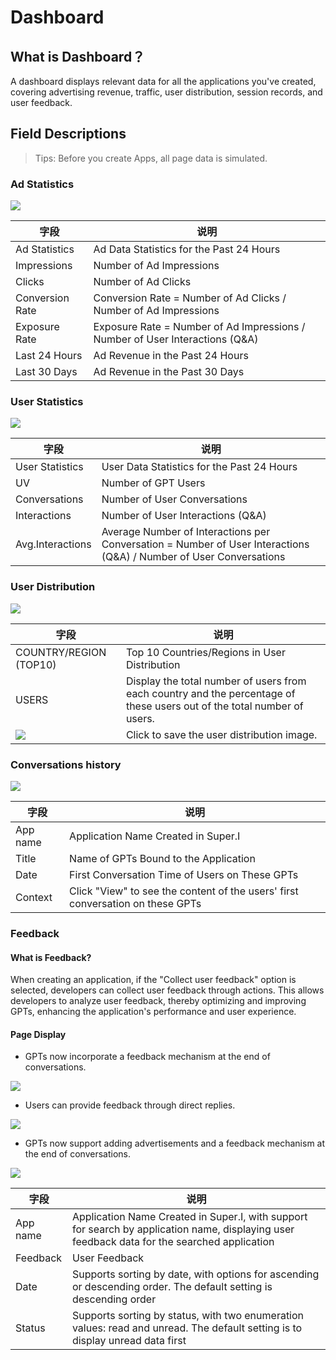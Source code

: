 <a name="h61wJ"></a>
# Dashboard
<a name="wNLFH"></a>
## What is Dashboard？
A dashboard displays relevant data for all the applications you've created, covering advertising revenue, traffic, user distribution, session records, and user feedback.
<a name="hBUfs"></a>
## **Field Descriptions**
> Tips: Before you create Apps, all page data is simulated.

<a name="qkUiK"></a>
### Ad Statistics
![](https://intranetproxy.alipay.com/skylark/lark/0/2024/png/236735/1709016665936-6dde1a84-3f8c-4c60-af29-35fb5b76c195.png#clientId=u8a381aee-3d4d-4&from=paste&height=332&id=ua10acbd4&originHeight=664&originWidth=2222&originalType=binary&ratio=2&rotation=0&showTitle=false&size=535985&status=done&style=stroke&taskId=u3ec285b1-c9d3-4217-9243-859de22495d&title=&width=1111)

| **字段** | **说明** |
| --- | --- |
| Ad Statistics | Ad Data Statistics for the Past 24 Hours |
| Impressions | Number of Ad Impressions |
| Clicks | Number of Ad Clicks |
| Conversion Rate | Conversion Rate = Number of Ad Clicks / Number of Ad Impressions |
| Exposure Rate | Exposure Rate = Number of Ad Impressions / Number of User Interactions (Q&A) |
| Last 24 Hours | Ad Revenue in the Past 24 Hours |
| Last 30 Days | Ad Revenue in the Past 30 Days |

<a name="qOJ58"></a>
### User Statistics
![](https://intranetproxy.alipay.com/skylark/lark/0/2024/png/236735/1709017175790-e05da7ba-8d91-47bb-b025-34165e8af96e.png#clientId=u8a381aee-3d4d-4&from=paste&height=523&id=u5d18d875&originHeight=1046&originWidth=2228&originalType=binary&ratio=2&rotation=0&showTitle=false&size=952787&status=done&style=stroke&taskId=u05c08ac0-bcb8-4712-bbab-809a01cfa9c&title=&width=1114)

| **字段** | **说明** |
| --- | --- |
| User Statistics | User Data Statistics for the Past 24 Hours |
| UV | Number of GPT Users |
| Conversations | Number of User Conversations |
| Interactions | Number of User Interactions (Q&A) |
| Avg.Interactions | Average Number of Interactions per Conversation = Number of User Interactions (Q&A) / Number of User Conversations |

<a name="w0NaT"></a>
### User Distribution
![](https://intranetproxy.alipay.com/skylark/lark/0/2024/png/236735/1709017474816-830b020a-a25f-4854-afae-6bb3c1ad344e.png#clientId=u8a381aee-3d4d-4&from=paste&height=565&id=u2fd08406&originHeight=1130&originWidth=2224&originalType=binary&ratio=2&rotation=0&showTitle=false&size=1130923&status=done&style=stroke&taskId=ua268b1f9-5395-4c97-a3d9-872ba5fe615&title=&width=1112)

| **字段** | **说明** |
| --- | --- |
| COUNTRY/REGION (TOP10) | Top 10 Countries/Regions in User Distribution |
| USERS | Display the total number of users from each country and the percentage of these users out of the total number of users. |
| ![](https://intranetproxy.alipay.com/skylark/lark/0/2024/png/236735/1709017917831-0c71bc1c-f945-487a-9127-86dd98cdbf71.png#clientId=u8a381aee-3d4d-4&from=paste&height=29&id=uc571ac9c&originHeight=58&originWidth=56&originalType=binary&ratio=2&rotation=0&showTitle=false&size=6928&status=done&style=none&taskId=u6f4ad17e-1de5-4719-8955-9f53fbee381&title=&width=28) | Click to save the user distribution image. |

<a name="qiTeA"></a>
### Conversations history
![](https://intranetproxy.alipay.com/skylark/lark/0/2024/png/236735/1709017687903-dd976896-b038-4649-bae5-439b2473b28e.png#clientId=u8a381aee-3d4d-4&from=paste&height=540&id=u5c02794c&originHeight=1080&originWidth=2220&originalType=binary&ratio=2&rotation=0&showTitle=false&size=751615&status=done&style=stroke&taskId=u54a41d04-04a8-4b4a-ba5a-b0aed0edaf9&title=&width=1110)

| **字段** | **说明** |
| --- | --- |
| App name | Application Name Created in Super.I |
| Title | Name of GPTs Bound to the Application |
| Date | First Conversation Time of Users on These GPTs |
| Context | Click "View" to see the content of the users' first conversation on these GPTs |

<a name="nYwN0"></a>
### Feedback
<a name="CZp1T"></a>
#### What is Feedback?
When creating an application, if the "Collect user feedback" option is selected, developers can collect user feedback through actions. This allows developers to analyze user feedback, thereby optimizing and improving GPTs, enhancing the application's performance and user experience.
<a name="ETU8g"></a>
#### Page Display

- GPTs now incorporate a feedback mechanism at the end of conversations.

![](https://intranetproxy.alipay.com/skylark/lark/0/2024/png/236735/1709603834354-d4d11ba6-1a8f-4e28-81ed-f31de66e138b.png#clientId=u4af658f2-2de9-4&from=paste&height=1434&id=u8ac93563&originHeight=1434&originWidth=1106&originalType=binary&ratio=2&rotation=0&showTitle=false&size=2140815&status=done&style=stroke&taskId=ub498686d-706a-4176-8d31-06a021971b1&title=&width=1106)

- Users can provide feedback through direct replies.

![](https://intranetproxy.alipay.com/skylark/lark/0/2024/png/236735/1709553567588-33390281-8ec7-4677-b32d-ef60d80ce032.png#clientId=u4af658f2-2de9-4&from=paste&height=267&id=u87ccc29f&originHeight=398&originWidth=1118&originalType=binary&ratio=2&rotation=0&showTitle=false&size=234050&status=done&style=stroke&taskId=u601b2b8f-6944-4cb5-81aa-bc882431eea&title=&width=751)

- GPTs now support adding advertisements and a feedback mechanism at the end of conversations.

![](https://intranetproxy.alipay.com/skylark/lark/0/2024/png/236735/1709553513791-7f4743d0-6c01-4f68-896e-906bf4109b6d.png#clientId=u4af658f2-2de9-4&from=paste&height=256&id=ua713d8e1&originHeight=512&originWidth=2810&originalType=binary&ratio=2&rotation=0&showTitle=false&size=1661933&status=done&style=stroke&taskId=u68615205-ab1c-4937-babf-1d3fea756cf&title=Super.I%20%E9%A1%B5%E9%9D%A2&width=1405)

| **字段** | **说明** |
| --- | --- |
| App name | Application Name Created in Super.I, with support for search by application name, displaying user feedback data for the searched application |
| Feedback | User Feedback |
| Date | Supports sorting by date, with options for ascending or descending order. The default setting is descending order |
| Status | Supports sorting by status, with two enumeration values: read and unread. The default setting is to display unread data first |
